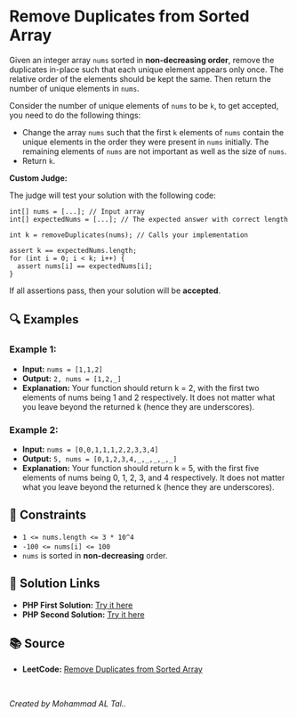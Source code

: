 # Remove Duplicates from Sorted Array

Given an integer array `nums` sorted in **non-decreasing order**, remove the duplicates in-place such that each unique element appears only once. The relative order of the elements should be kept the same. Then return the number of unique elements in `nums`.

Consider the number of unique elements of `nums` to be `k`, to get accepted, you need to do the following things:

- Change the array `nums` such that the first `k` elements of `nums` contain the unique elements in the order they were present in `nums` initially. The remaining elements of `nums` are not important as well as the size of `nums`.
- Return `k`. 

**Custom Judge:**

The judge will test your solution with the following code:

```
int[] nums = [...]; // Input array
int[] expectedNums = [...]; // The expected answer with correct length

int k = removeDuplicates(nums); // Calls your implementation

assert k == expectedNums.length;
for (int i = 0; i < k; i++) {
  assert nums[i] == expectedNums[i];
}
```

If all assertions pass, then your solution will be **accepted**.

## 🔍 Examples

### Example 1:
- **Input:** `nums = [1,1,2]`
- **Output:** `2, nums = [1,2,_]`
- **Explanation:** Your function should return k = 2, with the first two elements of nums being 1 and 2 respectively.
  It does not matter what you leave beyond the returned k (hence they are underscores).

### Example 2:
- **Input:** `nums = [0,0,1,1,1,2,2,3,3,4]`
- **Output:** `5, nums = [0,1,2,3,4,_,_,_,_,_]`
- **Explanation:** Your function should return k = 5, with the first five elements of nums being 0, 1, 2, 3, and 4 respectively.
  It does not matter what you leave beyond the returned k (hence they are underscores).


## 📝 Constraints
- `1 <= nums.length <= 3 * 10^4`
- `-100 <= nums[i] <= 100`
- `nums` is sorted in **non-decreasing** order.


## 🔗 Solution Links

- **PHP First Solution:** [Try it here](https://www.programiz.com/online-compiler/92ELDmFNDfIQe)
- **PHP Second Solution:** [Try it here](https://www.programiz.com/online-compiler/6VrsHquiSGKZO)


## 📚 Source
- **LeetCode:** [Remove Duplicates from Sorted Array](https://leetcode.com/problems/remove-duplicates-from-sorted-array)

<br>

*Created by Mohammad AL Tal..*

